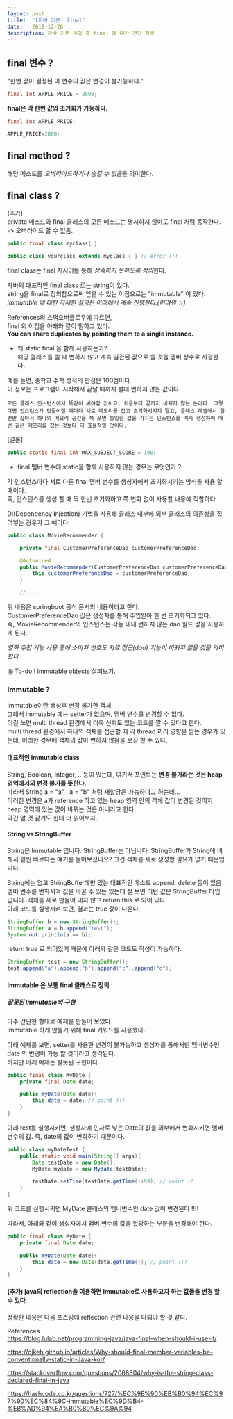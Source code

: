 ```yaml
---
layout: post
title:  "[자바 기본] final"
date:   2019-12-26
description: 자바 기본 문법 중 final 에 대한 간단 정리
---
```



## final 변수 ?
"한번 값이 결정된 이 변수의 값은 변경이 불가능하다."
~~~ java
final int APPLE_PRICE = 2000;
~~~

**final은 딱 한번 값의 초기화가 가능하다.**
~~~ java
final int APPLE_PRICE;

APPLE_PRICE=2000;
~~~

## final method ?  
해당 메소드를 *오버라이드하거나 숨길 수 없음*을 의미한다.  

## final class ?  

(추가)  
private 메소드와 final 클래스의 모든 메소드는 명시하지 않아도 final 처럼 동작한다.  
-> 오버라이드 할 수 없음.  

~~~ java
public final class myclass{ }

public class yourclass extends myclass { } // error !!!
~~~

final class는 final 지시어를 통해 *상속하지 못하도록 정의*한다.

자바의 대표적인 final class 로는 string이 있다.  
string을 final로 정의함으로써 얻을 수 있는 이점으로는 "immutable" 이 있다.  
*immutable 에 대한 자세한 설명은 아래에서 계속 진행한다.(어려워 ㅠ)*   

References의 스택오버플로우에 따르면,  
final 의 이점을 아래와 같이 말하고 있다.  
**You can share duplicates by pointing them to a single instance.**  

* 왜 static final 을 함께 사용하는가?  
해당 클래스를 쓸 때 변하지 않고 계속 일관된 값으로 쓸 것을 멤버 상수로 지정한다.  

예를 들면, 중학교 수학 성적의 만점은 100점이다.  
이 정보는 프로그램이 시작해서 끝날 때까지 절대 변하지 않는 값이다.  

~~~
모든 클래스 인스턴스에서 똑같이 써야할 값이고, 처음부터 끝까지 바뀌지 않는 논리다. 그렇다면 인스턴스가 만들어질 때마다 새로 메모리를 잡고 초기화시키지 말고, 클래스 레벨에서 한 번만 잡아서 하나의 메모리 공간을 쭉 쓰면 동일한 값을 가지는 인스턴스를 계속 생성하여 매번 같은 메모리를 잡는 것보다 더 효율적일 것이다.
~~~

[결론]  
~~~ java
public static final int MAX_SUBJECT_SCORE = 100;
~~~

* final 멤버 변수에 static을 함께 사용하지 않는 경우는 무엇인가 ?  

각 인스턴스마다 서로 다른 final 멤버 변수를 생성자에서 초기화시키는 방식을 사용 할 때이다.  
즉, 인스턴스를 생성 할 때 딱 한번 초기화하고 쭉 변화 없이 사용할 내용에 적합하다.  

DI(Dependency Injection) 기법을 사용해 클래스 내부에 외부 클래스의 의존성을 집어넣는 경우가 그 예이다.  

~~~ java
public class MovieRecommender {

    private final CustomerPreferenceDao customerPreferenceDao;

    @Autowired
    public MovieRecommender(CustomerPreferenceDao customerPreferenceDao) {
        this.customerPreferenceDao = customerPreferenceDao;
    }

    // ...
~~~

위 내용은 springboot 공식 문서의 내용이라고 한다.  
CustomerPreferenceDao 값은 생성자를 통해 주입받아 한 번 초기화되고 있다.  
즉, MovieRecommender의 인스턴스는 작동 내내 변하지 않는 dao 필드 값을 사용하게 된다.  

*영화 추천 기능 사용 중에 소비자 선호도 자료 접근(dao) 기능이 바뀌지 않을 것을 의미한다.*  





@ To-do ! immutable objects 살펴보기.  


### Immutable ?  
Immutable이란 생성후 변경 불가한 객체.  
그래서 immutable 에는 setter가 없으며, 멤버 변수를 변경할 수 없다.  
이걸 쓰면 multi thread 환경에서 더욱 신뢰도 있는 코드를 짤 수 있다고 한다.  
multi thread 환경에서 하나의 객체를 접근할 때 각 thread 끼리 영향을 받는 경우가 있는데, 이러한 경우에 객체의 값이 변하지 않음을 보장 할 수 있다.  

#### 대표적인 Immutable class  
String, Boolean, Integer, .. 등이 있는데, 여기서 포인트는 **변경 불가라는 것은 heap 영역에서의 변경 불가를 뜻한다.**  
따라서 String a = "a" , a = "b" 처럼 재할당은 가능하다고 하는데...  
이러한 변경은 a가 reference 하고 있는 heap 영역 안의 객체 값이 변경된 것이지 heap 영역에 있는 값이 바뀌는 것은 아니라고 한다.  
약간 알 것 같기도 한데 더 읽어보자.  

#### String vs StringBuffer
 String은 Immutable 입니다. StringBuffer는 아닙니다. StringBuffer가 String에 비해서 훨씬 빠르다는 얘기를 들어보셨나요? 그건 객체를 새로 생성할 필요가 없기 때문입니다.

String에는 없고 StringBuffer에만 있는 대표적인 메소드 append, delete 등이 있음  
멤버 변수를 변화시켜 값을 바꿀 수 있는 있는데 잘 보면 리턴 값은 StringBuffer 타입입니다. 객체를 새로 만들어 내지 않고 return this 로 되어 있다.  
아래 코드를 실행시켜 보면, 결과는 true 값이 나온다.  

~~~ java
StringBuffer b = new StringBuffer();
StringBuffer a = b.append("test");
System.out.println(a == b);
~~~

return true 로 되어있기 때문에 아래와 같은 코드도 작성이 가능하다.  

~~~ java
StringBuffer test = new StringBuffer();
test.append("a").append("b").append("c").append("d");
~~~

#### Immutable 은 보통 final 클래스로 정의  

##### 잘못된 Immutable의 구현  

아주 간단한 형태로 예제를 만들어 보았다.  
Immutable 하게 만들기 위해 final 키워드를 사용했다.  

아래 예제를 보면, setter를 사용한 변경이 불가능하고 생성자를 통해서만 멤버변수인 date 의 변경이 가능 할 것이라고 생각된다.  
하지만 아래 예제는 잘못된 구현이다.  

~~~ java
public final class MyDate {
    private final Date date;

    public myDate(Date date){
        this.date = date; // point !!! 
    }
}
~~~

아래 test를 실행시키면, 생성자에 인자로 넣은 Date의 값을 외부에서 변화시키면 멤버 변수의 값. 즉, date의 값이 변화하기 때문이다.  

~~~ java
public class myDateTest {
    public static void main(String[] args){
        Date testDate = new Date();
        MyDate mydate = new Mydate(testDate);

        testDate.setTime(testDate.getTime()+99); // point !!
    }
}
~~~

위 코드를 실행시키면 MyDate 클래스의 멤버변수인 date 값이 변경된다 !!!!  

따라서, 아래와 같이 생성자에서 멤버 변수의 값을 할당하는 부분을 변경해야 한다.  

~~~ java
public final class MyDate {
    private final Date date;

    public myDate(Date date){
        this.date = new Date(date.getTime()); // point !!! 
    }
}
~~~

#### (추가) java의 reflection을 이용하면 Immutable로 사용하고자 하는 값들을 변경 할 수 있다.  

정확한 내용은 다음 포스팅에 reflection 관련 내용을 다뤄야 할 것 같다.  


References  
https://blog.lulab.net/programming-java/java-final-when-should-i-use-it/  

https://djkeh.github.io/articles/Why-should-final-member-variables-be-conventionally-static-in-Java-kor/

https://stackoverflow.com/questions/2068804/why-is-the-string-class-declared-final-in-java  

https://hashcode.co.kr/questions/727/%EC%9E%90%EB%B0%94%EC%97%90%EC%84%9C-immutable%EC%9D%B4-%EB%AD%94%EA%B0%80%EC%9A%94  
